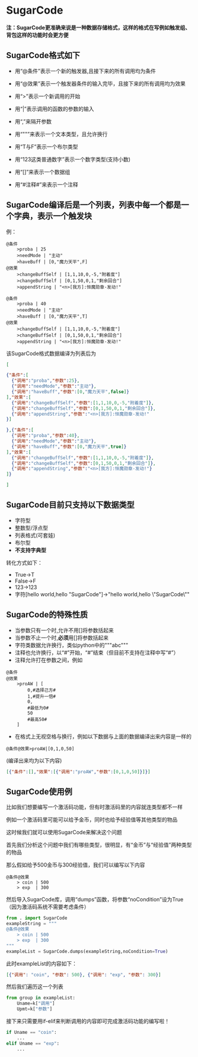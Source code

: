 # SugarCode

**注：SugarCode更准确来说是一种数据存储格式，这样的格式在写例如触发组、背包这样的功能时会更方便**

## SugarCode格式如下

* 用“@条件”表示一个新的触发器,且接下来的所有调用均为条件 

* 用“@效果”表示一个触发器条件的输入完毕，且接下来的所有调用均为效果

*  用“>”表示一个新调用的开始

*  用“|”表示调用的函数的参数的输入

*  用“,”来隔开参数

*  用“""”来表示一个文本类型，且允许换行

*  用“T与F”表示一个布尔类型

*  用“123这类普通数字”表示一个数字类型(支持小数)

*  用“[]”来表示一个数据组

*  用“#注释#”来表示一个注释

## SugarCode编译后是一个列表，列表中每一个都是一个字典，表示一个触发块
例：
```例子.sgc
@条件
    >proba | 25
    >needMode | "主动"
    >haveBuff | [0,"魔力天平",F]
@效果
    >changeBuffSelf | [1,1,10,0,-5,"附着度"]
    >changeBuffSelf | [0,1,50,0,1,"剩余回合"]
    >appendString | "<n>[我方]:恒魔勋章-发动!"

@条件
    >proba | 40
    >needMode | "主动"
    >haveBuff | [0,"魔力天平",T]
@效果
    >changeBuffSelf | [1,1,10,0,-5,"附着度"]
    >changeBuffSelf | [0,1,50,0,1,"剩余回合"]
    >appendString | "<n>[我方]:恒魔勋章-发动!"
```
该SugarCode格式数据编译为列表后为
```例子.json
[

{"条件":[
  {"调用":"proba","参数":25},
  {"调用":"needMode","参数":"主动"},
  {"调用":"haveBuff","参数":[0,"魔力天平",false]}
],"效果":[
  {"调用":"changeBuffSelf","参数":[1,1,10,0,-5,"附着度"]},
  {"调用":"changeBuffSelf","参数":[0,1,50,0,1,"剩余回合"]},
  {"调用":"appendString","参数":"<n>[我方]:恒魔勋章-发动!"
}]

},{"条件":[
  {"调用":"proba","参数":40},
  {"调用":"needMode","参数":"主动"},
  {"调用":"haveBuff","参数":[0,"魔力天平",true]}
],"效果":[
  {"调用":"changeBuffSelf","参数":[1,1,10,0,-5,"附着度"]},
  {"调用":"changeBuffSelf","参数":[0,1,50,0,1,"剩余回合"]},
  {"调用":"appendString","参数":"<n>[我方]:恒魔勋章-发动!"}
]}

]
```
## SugarCode目前只支持以下数据类型
* 字符型
* 整数型/浮点型
* 列表格式(可套娃)
* 布尔型
* **不支持字典型**

转化方式如下：
* True->T
* False->F
* 123->123
* 字符[hello world,hello "SugarCode"]->"hello world,hello \\\"SugarCode\\\""

## SugarCode的特殊性质
* 当参数只有一个时,允许不用[]将参数括起来
* 当参数不止一个时,**必须**用[]将参数括起来
* 字符类数据允许换行，类似python中的"""abc"""
* 注释也允许换行，以“#”开始，“#”结束（但目前不支持在注释中写“#”）
* 注释允许打在参数之间，例如
```
@条件
@效果
    >proAW | [
        0,#选择己方#
        1,#提升一倍#
        0,
        #最低为0#
        50
        #最高50#
    ]
```
* 在格式上无视空格与换行，例如以下数据与上面的数据编译出来内容是一样的
```
@条件@效果>proAW|[0,1,0,50]
```
(编译出来均为以下内容)
```json
[{"条件":[],"效果":[{"调用":"proAW","参数":[0,1,0,50]}]}]
```

## SugarCode使用例
比如我们想要编写一个激活码功能，但有时激活码里的内容就连类型都不一样

例如一个激活码里可能可以给予金币，同时也给予经验值等其他类型的物品

这时候我们就可以使用SugarCode来解决这个问题

首先我们分析这个问题中我们有哪些类型，很明显，有“金币”与“经验值”两种类型的物品

那么假如给予500金币与300经验值，我们可以编写以下内容
```实例.sgc
@条件@效果
    > coin | 500
    > exp  | 300
```
然后导入SugarCode库，调用“dumps”函数，将参数“noCondition”设为True（因为激活码系统不需要考虑条件）
```python
from . import SugarCode
exampleString = """
@条件@效果
    > coin | 500
    > exp  | 300
"""
exampleList = SugarCode.dumps(exampleString,noCondition=True)
```
此时exampleList的内容如下：
```json
[{"调用": "coin", "参数": 500}, {"调用": "exp", "参数": 300}]
```
然后我们遍历这一个列表
```python
from group in exampleList:
    Uname=k["调用"]
    Upmt=k["参数"]      
```
接下来只需要用if-elif来判断调用的内容即可完成激活码功能的编写啦！
```python
if Uname == "coin":
    ...
elif Uname == "exp":
    ...
```
